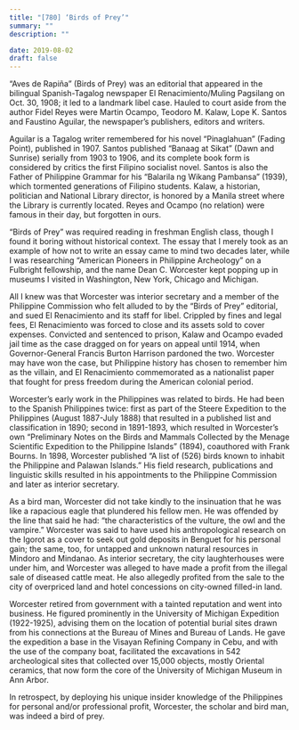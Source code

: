 ```yaml
---
title: "[780] ‘Birds of Prey’"
summary: ""
description: ""

date: 2019-08-02
draft: false
---
```


“Aves de Rapiña” (Birds of Prey) was an editorial that appeared in the bilingual Spanish-Tagalog newspaper El Renacimiento/Muling Pagsilang on Oct. 30, 1908; it led to a landmark libel case. Hauled to court aside from the author Fidel Reyes were Martin Ocampo, Teodoro M. Kalaw, Lope K. Santos and Faustino Aguilar, the newspaper’s publishers, editors and writers.

Aguilar is a Tagalog writer remembered for his novel “Pinaglahuan” (Fading Point), published in 1907. Santos published “Banaag at Sikat” (Dawn and Sunrise) serially from 1903 to 1906, and its complete book form is considered by critics the first Filipino socialist novel. Santos is also the Father of Philippine Grammar for his “Balarila ng Wikang Pambansa” (1939), which tormented generations of Filipino students. Kalaw, a historian, politician and National Library director, is honored by a Manila street where the Library is currently located. Reyes and Ocampo (no relation) were famous in their day, but forgotten in ours.

“Birds of Prey” was required reading in freshman English class, though I found it boring without historical context. The essay that I merely took as an example of how not to write an essay came to mind two decades later, while I was researching “American Pioneers in Philippine Archeology” on a Fulbright fellowship, and the name Dean C. Worcester kept popping up in museums I visited in Washington, New York, Chicago and Michigan.

All I knew was that Worcester was interior secretary and a member of the Philippine Commission who felt alluded to by the “Birds of Prey” editorial, and sued El Renacimiento and its staff for libel. Crippled by fines and legal fees, El Renacimiento was forced to close and its assets sold to cover expenses. Convicted and sentenced to prison, Kalaw and Ocampo evaded jail time as the case dragged on for years on appeal until 1914, when Governor-General Francis Burton Harrison pardoned the two. Worcester may have won the case, but Philippine history has chosen to remember him as the villain, and El Renacimiento commemorated as a nationalist paper that fought for press freedom during the American colonial period.

Worcester’s early work in the Philippines was related to birds. He had been to the Spanish Philippines twice: first as part of the Steere Expedition to the Philippines (August 1887-July 1888) that resulted in a published list and classification in 1890; second in 1891-1893, which resulted in Worcester’s own “Preliminary Notes on the Birds and Mammals Collected by the Menage Scientific Expedition to the Philippine Islands” (1894), coauthored with Frank Bourns. In 1898, Worcester published “A list of (526) birds known to inhabit the Philippine and Palawan Islands.” His field research, publications and linguistic skills resulted in his appointments to the Philippine Commission and later as interior secretary.

As a bird man, Worcester did not take kindly to the insinuation that he was like a rapacious eagle that plundered his fellow men. He was offended by the line that said he had: “the characteristics of the vulture, the owl and the vampire.” Worcester was said to have used his anthropological research on the Igorot as a cover to seek out gold deposits in Benguet for his personal gain; the same, too, for untapped and unknown natural resources in Mindoro and Mindanao. As interior secretary, the city laughterhouses were under him, and Worcester was alleged to have made a profit from the illegal sale of diseased cattle meat. He also allegedly profited from the sale to the city of overpriced land and hotel concessions on city-owned filled-in land.

Worcester retired from government with a tainted reputation and went into business. He figured prominently in the University of Michigan Expedition (1922-1925), advising them on the location of potential burial sites drawn from his connections at the Bureau of Mines and Bureau of Lands. He gave the expedition a base in the Visayan Refining Company in Cebu, and with the use of the company boat, facilitated the excavations in 542 archeological sites that collected over 15,000 objects, mostly Oriental ceramics, that now form the core of the University of Michigan Museum in Ann Arbor.

In retrospect, by deploying his unique insider knowledge of the Philippines for personal and/or professional profit, Worcester, the scholar and bird man, was indeed a bird of prey.
